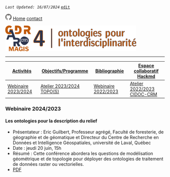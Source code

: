 
_`Last Updated: 16/07/2024`_ [`edit`](https://github.com/MAGISAR4/ontologies_4_interdisciplinarity/blob/main/pages/activites_1.md)

[![GitHub Logo](assets/user/github.png)](https://github.com/MAGISAR4/ontologies_4_interdisciplinarity)
[Home](.)
[contact](?page=contact)

![entête](img/2021-02_Icoentete-GDR_MAGIS_AR4.png)

---
| [Activités](?page=activites) | [Objectifs/Programme](?page=objectifs-et-programme) | [Bibliographie](?page=bibliographie) | [Espace collaboratif Hackmd](https://hackmd.io/team/MAGISAR4) |
|---|---|---|---|
| [Webinaire 2023/2024](?page=activites_1) | [Atelier 2023/2024 TOPO(S)](?page=activites_4) |[Webinaire 2022/2023](?page=activites_2) | [Atelier 2022/2023 CIDOC-CRM](?page=activites_3) | 

### Webinaire 2024/2023

#### Les ontologies pour la description du relief

- Présentateur : Eric Guilbert, Professeur agrégé, Faculté de foresterie, de géographie et de géomatique et Directeur du Centre de Recherche en Données et Intelligence Géospatiales, université de Laval, Québec
- Date : jeudi 20 juin, 15h
- Résumé : Cette conférence abordera les questions de modélisation géométrique et de topologie pour déployer des ontologies de traitement de données raster ou vectorielles.  
- [PDF](https://github.com/MAGISAR4/project/raw/main/webinaires/les_ontologies_pour_le_relief_juin_2024.pdf)
